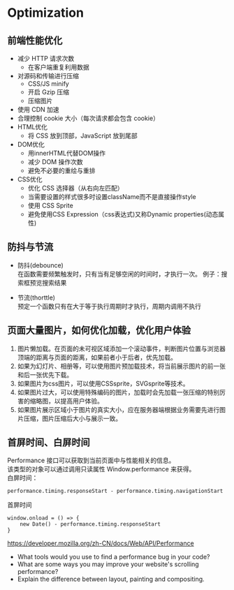 # Optimization

## 前端性能优化
* 减少 HTTP 请求次数
  * 在客户端重复利用数据
* 对源码和传输进行压缩
  * CSS/JS minify
  * 开启 Gzip 压缩
  * 压缩图片
* 使用 CDN 加速
* 合理控制 cookie 大小（每次请求都会包含 cookie）
* HTML优化
  * 将 CSS 放到顶部，JavaScript 放到尾部
* DOM优化
  * 用innerHTML代替DOM操作
  * 减少 DOM 操作次数
  * 避免不必要的重绘与重排
* CSS优化
  * 优化 CSS 选择器（从右向左匹配）
  * 当需要设置的样式很多时设置className而不是直接操作style
  * 使用 CSS Sprite
  * 避免使用CSS Expression（css表达式)又称Dynamic properties(动态属性)

## 防抖与节流
* 防抖(debounce)<br>
在函数需要频繁触发时，只有当有足够空闲的时间时，才执行一次。
例子：搜索框预览搜索结果

* 节流(thorttle)<br>
预定一个函数只有在大于等于执行周期时才执行，周期内调用不执行


## 页面大量图片，如何优化加载，优化用户体验
1. 图片懒加载。在页面的未可视区域添加一个滚动事件，判断图片位置与浏览器顶端的距离与页面的距离，如果前者小于后者，优先加载。
2. 如果为幻灯片、相册等，可以使用图片预加载技术，将当前展示图片的前一张和后一张优先下载。
3. 如果图片为css图片，可以使用CSSsprite，SVGsprite等技术。
4. 如果图片过大，可以使用特殊编码的图片，加载时会先加载一张压缩的特别厉害的缩略图，以提高用户体验。
5. 如果图片展示区域小于图片的真实大小，应在服务器端根据业务需要先进行图片压缩，图片压缩后大小与展示一致。




## 首屏时间、白屏时间
Performance 接口可以获取到当前页面中与性能相关的信息。<br>
该类型的对象可以通过调用只读属性 Window.performance 来获得。<br>
白屏时间：
```
performance.timing.responseStart - performance.timing.navigationStart
```
首屏时间
```
window.onload = () => {
    new Date() - performance.timing.responseStart
}
```
https://developer.mozilla.org/zh-CN/docs/Web/API/Performance



* What tools would you use to find a performance bug in your code?
* What are some ways you may improve your website's scrolling performance?
* Explain the difference between layout, painting and compositing.
